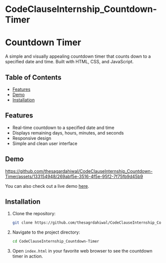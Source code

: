 # CodeClauseInternship_Countdown-Timer

# Countdown Timer

A simple and visually appealing countdown timer that counts down to a specified date and time. Built with HTML, CSS, and JavaScript.

## Table of Contents

- [Features](#features)
- [Demo](#demo)
- [Installation](#installation)

## Features

- Real-time countdown to a specified date and time
- Displays remaining days, hours, minutes, and seconds
- Responsive design
- Simple and clean user interface

## Demo


https://github.com/thesagardahiwal/CodeClauseInternship_Countdown-Timer/assets/133154948/269abf5e-3516-4f5e-95f2-7f75fb9d45b9





You can also check out a live demo [here](https://thesagardahiwal.github.io/CodeClauseInternship_Countdown-Timer/).

## Installation

1. Clone the repository:

    ```bash
    git clone https://github.com/thesagrdahiwal/CodeClauseInternship_Countdown-Timer.git
    ```

2. Navigate to the project directory:

    ```bash
    cd CodeClauseInternship_Countdown-Timer
    ```

3. Open `index.html` in your favorite web browser to see the countdown timer in action.


